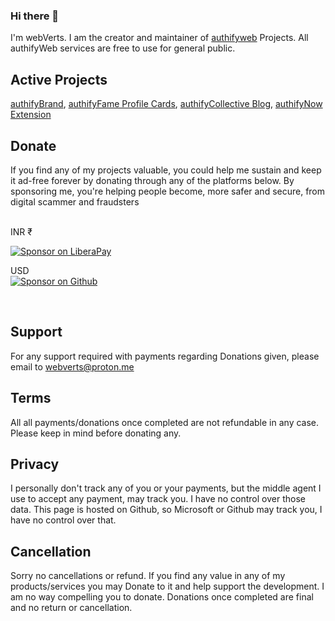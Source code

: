### Hi there 👋
I'm webVerts. I am the creator and maintainer of [authifyweb](https://authifyweb.com) Projects. All authifyWeb services are free to use for general public.


## Active Projects
[authifyBrand](https://brand.authifyweb.com), [authifyFame Profile Cards](https://fame.authifyweb.com), [authifyCollective Blog](https://collective.authifyweb.com), [authifyNow Extension](https://now.authifyweb.com)


## Donate
<p> If you find any of my projects valuable, you could help me sustain and keep it ad-free forever by donating through any of the platforms below. By sponsoring me, you're helping people become, more safer and secure, from digital scammer and fraudsters </p>
<br>
INR ₹
<br>

[![Sponsor on LiberaPay](https://img.shields.io/badge/Liberapay-F6C915?style=for-the-badge&logo=Liberapay&logoColor=white)](https://liberapay.com/webVerts)

USD<br>
[![Sponsor on Github](https://img.shields.io/badge/GitHub-Sponsors-white?style=for-the-badge&logo=Github-Sponsors&logoColor=black)](https://github.com/sponsors/webVerts) 

<br>







## Support
For any support required with payments regarding Donations given, please email to webverts@proton.me

## Terms
All all payments/donations once completed are not refundable in any case. Please keep in mind before donating any.

## Privacy
I personally don't track any of you or your payments, but the middle agent I use to accept any payment, may track you. I have no control over those data. This page is hosted on Github, so Microsoft or Github may track you, I have no control over that.

## Cancellation
Sorry no cancellations or refund. If you find any value in any of my products/services you may Donate to it and help support the development. I am no way compelling you to donate. Donations once completed are final and no return or cancellation. 

<!--
**webVerts/webVerts** is a ✨ _special_ ✨ repository because its `README.md` (this file) appears on your GitHub profile.

Here are some ideas to get you started:

- 🔭 I’m currently working on ...
- 🌱 I’m currently learning ...
- 👯 I’m looking to collaborate on ...
- 🤔 I’m looking for help with ...
- 💬 Ask me about ...
- 📫 How to reach me: ...
- 😄 Pronouns: ...
- ⚡ Fun fact: ...
-->
